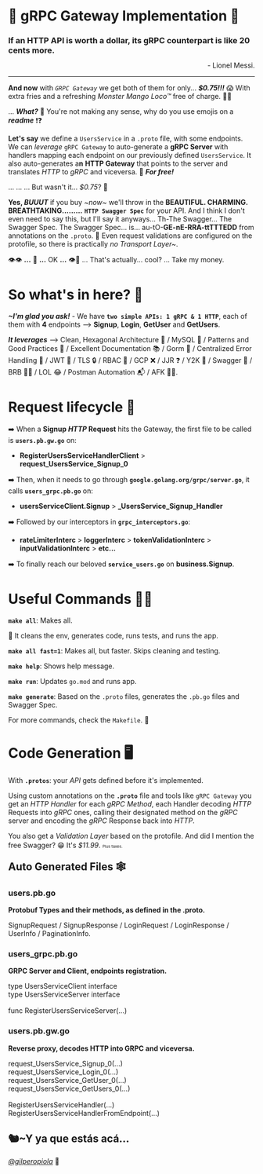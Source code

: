 # 🐉 gRPC Gateway Implementation 🐉

### **If an HTTP API is worth a dollar, its gRPC counterpart is like 20 cents more**.
<div style="text-align: right; margin-top: -4px">- Lionel Messi. </div>

---
**And now** with _`GRPC Gateway`_ we get both of them for only... _**$0.75!!!**_ 😱 With extra fries and a refreshing _Monster Mango Loco™_ free of charge. 🍟🥤 

... _**What?**_ 🤨 You're not making any sense, why do you use emojis on a _**readme**_ ❗❓ 

**Let's say** we define a `UsersService` in a `.proto` file, with some endpoints. We can _leverage_ `gRPC Gateway` to auto-generate a **gRPC Server** with handlers mapping each endpoint on our previously defined `UsersService`. It also auto-generates a**n** **HTTP Gateway** that points to the server and translates _HTTP_ to _gRPC_ and viceversa. 🤯 _**For free!**_

... ... ... But wasn't it... _$0.75_? 🤔

**Yes, _BUUUT_** if you buy _~now~_ we'll throw in the **BEAUTIFUL. CHARMING. BREATHTAKING.........** **`HTTP Swagger Spec`** for your API. And I think I don't even need to say this, but I'll say it anyways... Th-The Swagger... The Swagger Spec. The Swagger Spec... is... au-tO-**GE-nE-RRA-ttTTTEDD** from annotations on the `.proto`. 🎉 Even request validations are configured on the protofile, so there is practically _no Transport Layer~_.

  ️️👁️👁️  **...** 🤔 **...** OK **...** 👁️🤔 ... That's actually... cool? ... Take my money.


# So what's in here? 👀

_**~I'm glad you ask!**_ - We have **`two simple APIs: 1 gRPC & 1 HTTP`**, each of them with **4** endpoints --> **Signup**, **Login**, **GetUser** and **GetUsers**.

**_It leverages_** --> Clean, Hexagonal Architecture 🔷 / MySQL 🐬 / Patterns and Good Practices 📐 / Excellent Documentation 📚 / Gorm 🌱 / Centralized Error Handling 🎯 / JWT 🔑 / TLS 🔒 / RBAC 👑 / GCP ❌ / JJR ❓ / Y2K 🤔 / Swagger 📜 / BRB 🤦‍♂️ / LOL 😂 / Postman Automation 📬 / AFK 🏃‍♀️.

# Request lifecycle 🔄

➡️ When a **Signup _HTTP_ Request** hits the Gateway, the first file to be called is **`users.pb.gw.go`** on:

* **RegisterUsersServiceHandlerClient** > **request_UsersService_Signup_0**

➡️ Then, when it needs to go through **`google.golang.org/grpc/server.go`**, it calls **`users_grpc.pb.go`** on:

* **usersServiceClient.Signup** > **_UsersService_Signup_Handler**

➡️ Followed by our interceptors in **`grpc_interceptors.go`**:

* **rateLimiterInterc** > **loggerInterc** > **tokenValidationInterc** > **inputValidationInterc** > **etc...**

➡️ To finally reach our beloved **`service_users.go`** on **business.Signup**.

# Useful Commands ✍🏼

**`make all`**: Makes all.

🤪 It cleans the env, generates code, runs tests, and runs the app.

**`make all fast=1`**: Makes all, but faster. Skips cleaning and testing.

**`make help`**: Shows help message. 

**`make run`**: Updates `go.mod` and runs app.

**`make generate`**: Based on the `.proto` files, generates the `.pb.go` files and Swagger Spec.

For more commands, check the `Makefile`. 🌈

# Code Generation 🖥️

With **`.protos`**: your _API_ gets defined before it's implemented. 

Using custom annotations on the **`.proto`** file and tools like `gRPC Gateway` you get an _HTTP Handler_ for each _gRPC Method_, each Handler decoding _HTTP_ Requests into _gRPC_ ones, calling their designated method on the _gRPC_ server and encoding the _gRPC_ Response back into _HTTP_.

<div style="margin-bottom: -16px">
You also get a <i>Validation Layer</i> based on the protofile. And did I mention the free Swagger? 😁 It's <i>$11.99</i>.
 <p style="display: inline-block;font-size:8px">Plus taxes.</p>
</div>

## Auto Generated Files 🕸

### **users.pb.go**
**Protobuf Types and their methods, as defined in the .proto.**

SignupRequest / SignupResponse / LoginRequest / LoginResponse / UserInfo / PaginationInfo. 

### **users_grpc.pb.go**

**GRPC Server and Client, endpoints registration.**

<div>type UsersServiceClient interface</div>
<div>type UsersServiceServer interface</div>

<div style='margin-top: 16px'>func RegisterUsersServiceServer(...)</div>

### **users.pb.gw.go**
**Reverse proxy, decodes HTTP into GRPC and viceversa.**

<div>request_UsersService_Signup_0(...)</div>
<div>request_UsersService_Login_0(...)</div>
<div>request_UsersService_GetUser_0(...)</div>
<div>request_UsersService_GetUsers_0(...)</div>

<div style='margin-top: 16px'>RegisterUsersServiceHandler(...)</div>
<div>RegisterUsersServiceHandlerFromEndpoint(...)</div>


## 🐿~Y ya que estás acá...
 [_@gilperopiola_](https://www.instagram.com/gilperopiola/) 🚀